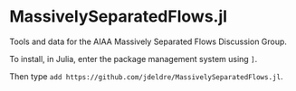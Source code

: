 # MassivelySeparatedFlows.jl
Tools and data for the AIAA Massively Separated Flows Discussion Group.

To install, in Julia, enter the package management system using `]`.

Then type `add https://github.com/jdeldre/MassivelySeparatedFlows.jl`.
